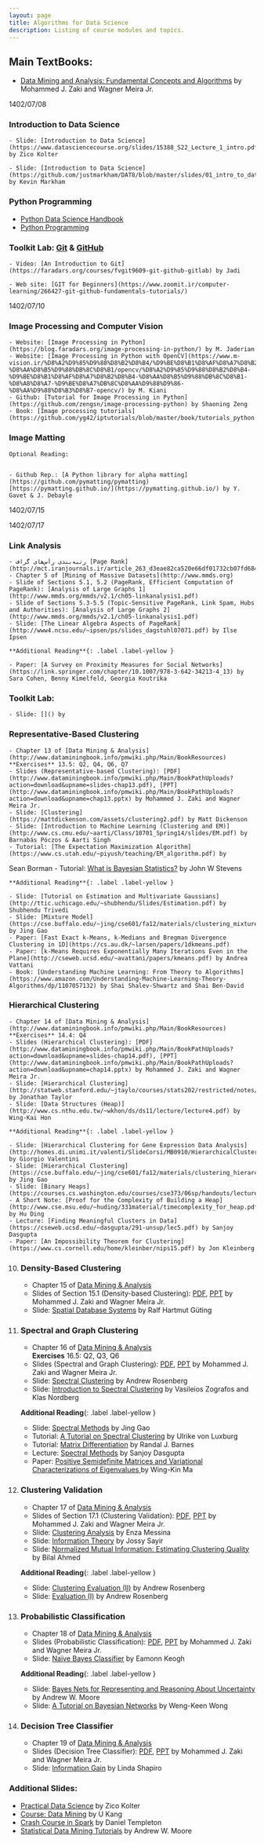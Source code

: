 ```yaml
---
layout: page
title: Algorithms for Data Science 
description: Listing of course modules and topics.
---
```


## <a name="Main-TextBooks"></a>Main TextBooks:

* [Data Mining and Analysis: Fundamental Concepts and Algorithms](http://www.dataminingbook.info/pmwiki.php/Main/BookResources) by Mohammed J. Zaki and Wagner Meira Jr.

1402/07/08
### <a name="L1"></a>Introduction to Data Science  

        

    - Slide: [Introduction to Data Science](https://www.datasciencecourse.org/slides/15388_S22_Lecture_1_intro.pdf) by Zico Kolter
    
    - Slide: [Introduction to Data Science](https://github.com/justmarkham/DAT8/blob/master/slides/01_intro_to_data_science.pdf) by Kevin Markham  
    
### <a name="L2"></a>Python Programming
        
- [Python Data Science Handbook](https://jakevdp.github.io/PythonDataScienceHandbook/)
- [Python Programming](https://cs-um.github.io/docs/base/Fundamentals-of-Computer-Programming/) 

### <a name="L3"></a>Toolkit Lab: [Git](https://git-scm.com) & [GitHub](https://github.com)  
       
    - Video: [An Introduction to Git](https://faradars.org/courses/fvgit9609-git-github-gitlab) by Jadi

    - Web site: [GIT for Beginners](https://www.zoomit.ir/computer-learning/266427-git-github-fundamentals-tutorials/)

1402/07/10

### <a name="L5"></a>Image Processing and Computer Vision

        
    
    - Website: [Image Processing in Python](https://blog.faradars.org/image-processing-in-python/) by M. Jaderian 
    - Website: [Image Processing in Python with OpenCV](https://www.m-vision.ir/%D8%A2%D9%85%D9%88%D8%B2%D8%B4/%D9%BE%D8%B1%D8%AF%D8%A7%D8%B2%D8%B4-%D8%AA%D8%B5%D9%88%DB%8C%D8%B1/opencv/%D8%A2%D9%85%D9%88%D8%B2%D8%B4-%D9%BE%D8%B1%D8%AF%D8%A7%D8%B2%D8%B4-%D8%AA%D8%B5%D9%88%DB%8C%D8%B1-%D8%A8%D8%A7-%D9%BE%D8%A7%DB%8C%D8%AA%D9%88%D9%86-%D8%AA%D9%88%D8%B3%D8%B7-opencv/) by M. Kiani 
    - Github: [Tutorial for Image Processing in Python](https://github.com/zengsn/image-processing-python) by Shaoning Zeng 
    - Book: [Image processing tutorials](https://github.com/yg42/iptutorials/blob/master/book/tutorials_python.pdf)

### <a name="L4"></a>Image Matting

    
    Optional Reading:
    
    
    - Github Rep.: [A Python library for alpha matting](https://github.com/pymatting/pymatting) [https://pymatting.github.io/](https://pymatting.github.io/) by Y. Gavet & J. Debayle  

1402/07/15

1402/07/17


### <a name="L6"></a>Link Analysis   

        
    - رتبه‌بندی رأس‌های گراف [Page Rank](http://mct.iranjournals.ir/article_263_d3eae82ca520e66df01732cb07fd6841.pdf)
    - Chapter 5 of [Mining of Massive Datasets](http://www.mmds.org)  
    - Slide of Sections 5.1, 5.2 (PageRank, Efficient Computation of PageRank): [Analysis of Large Graphs 1](http://www.mmds.org/mmds/v2.1/ch05-linkanalysis1.pdf)
    - Slide of Sections 5.3-5.5 (Topic-Sensitive PageRank, Link Spam, Hubs and Authorities): [Analysis of Large Graphs 2](http://www.mmds.org/mmds/v2.1/ch05-linkanalysis1.pdf)
    - Slide: [The Linear Algebra Aspects of PageRank](http://www4.ncsu.edu/~ipsen/ps/slides_dagstuhl07071.pdf) by Ilse Ipsen 
    
    **Additional Reading**{: .label .label-yellow }
    
    - Paper: [A Survey on Proximity Measures for Social Networks](https://link.springer.com/chapter/10.1007/978-3-642-34213-4_13) by Sara Cohen, Benny Kimelfeld, Georgia Koutrika 

### <a name="L7"></a>Toolkit Lab: 
        
    - Slide: []() by  

### <a name="L8"></a>Representative-Based Clustering

        

    - Chapter 13 of [Data Mining & Analysis](http://www.dataminingbook.info/pmwiki.php/Main/BookResources)  
    **Exercises** 13.5: Q2, Q4, Q6, Q7 
    - Slides (Representative-based Clustering): [PDF](http://www.dataminingbook.info/pmwiki.php/Main/BookPathUploads?action=download&upname=slides-chap13.pdf), [PPT](http://www.dataminingbook.info/pmwiki.php/Main/BookPathUploads?action=download&upname=chap13.pptx) by Mohammed J. Zaki and Wagner Meira Jr. 
    - Slide: [Clustering](https://mattdickenson.com/assets/clustering2.pdf) by Matt Dickenson 
    - Slide: [Introduction to Machine Learning (Clustering and EM)](http://www.cs.cmu.edu/~aarti/Class/10701_Spring14/slides/EM.pdf) by Barnabás Póczos & Aarti Singh 
    - Tutorial: [The Expectation Maximization Algorithm](https://www.cs.utah.edu/~piyush/teaching/EM_algorithm.pdf) by 
Sean Borman 
    - Tutorial: [What is Bayesian Statistics?](http://www.bandolier.org.uk/painres/download/whatis/What_is_Bay_stats.pdf) by John W Stevens
    
    **Additional Reading**{: .label .label-yellow }
    
    - Slide: [Tutorial on Estimation and Multivariate Gaussians](http://ttic.uchicago.edu/~shubhendu/Slides/Estimation.pdf) by Shubhendu Trivedi 
    - Slide: [Mixture Model](https://cse.buffalo.edu/~jing/cse601/fa12/materials/clustering_mixture.pdf) by Jing Gao 
    - Paper: [Fast Exact k-Means, k-Medians and Bregman Divergence Clustering in 1D](https://cs.au.dk/~larsen/papers/1dkmeans.pdf) 
    - Paper: [k-Means Requires Exponentially Many Iterations Even in the Plane](http://cseweb.ucsd.edu/~avattani/papers/kmeans.pdf) by Andrea Vattani 
    - Book: [Understanding Machine Learning: From Theory to Algorithms](https://www.amazon.com/Understanding-Machine-Learning-Theory-Algorithms/dp/1107057132) by Shai Shalev-Shwartz and Shai Ben-David 
### <a name="L9"></a>Hierarchical Clustering 

        

    - Chapter 14 of [Data Mining & Analysis](http://www.dataminingbook.info/pmwiki.php/Main/BookResources)  
    **Exercises** 14.4: Q4 
    - Slides (Hierarchical Clustering): [PDF](http://www.dataminingbook.info/pmwiki.php/Main/BookPathUploads?action=download&upname=slides-chap14.pdf), [PPT](http://www.dataminingbook.info/pmwiki.php/Main/BookPathUploads?action=download&upname=chap14.pptx) by Mohammed J. Zaki and Wagner Meira Jr. 
    - Slide: [Hierarchical Clustering](http://statweb.stanford.edu/~jtaylo/courses/stats202/restricted/notes/hierarchical.pdf) by Jonathan Taylor 
    - Slide: [Data Structures (Heap)](http://www.cs.nthu.edu.tw/~wkhon/ds/ds11/lecture/lecture4.pdf) by Wing-Kai Hon 
    
    **Additional Reading**{: .label .label-yellow }
    
    - Slide: [Hierarchical Clustering for Gene Expression Data Analysis](http://homes.di.unimi.it/valenti/SlideCorsi/MB0910/HierarchicalClustering.pdf) by Giorgio Valentini 
    - Slide: [Hierarchical Clustering](https://cse.buffalo.edu/~jing/cse601/fa12/materials/clustering_hierarchical.pdf) by Jing Gao 
    - Slide: [Binary Heaps](https://courses.cs.washington.edu/courses/cse373/06sp/handouts/lecture10.pdf) 
    - A Short Note: [Proof for the Complexity of Building a Heap](http://www.cse.msu.edu/~huding/331material/timecomplexity_for_heap.pdf) by Hu Ding 
    - Lecture: [Finding Meaningful Clusters in Data](https://cseweb.ucsd.edu/~dasgupta/291-unsup/lec5.pdf) by Sanjoy Dasgupta 
    - Paper: [An Impossibility Theorem for Clustering](https://www.cs.cornell.edu/home/kleinber/nips15.pdf) by Jon Kleinberg 
10. ### <a name="L10"></a>Density-Based Clustering

        
    
    - Chapter 15 of [Data Mining & Analysis](http://www.dataminingbook.info/pmwiki.php/Main/BookResources)  
    - Slides of Section 15.1 (Density-based Clustering): [PDF](http://www.dataminingbook.info/pmwiki.php/Main/BookPathUploads?action=download&upname=slides-chap15.pdf), [PPT](http://www.dataminingbook.info/pmwiki.php/Main/BookPathUploads?action=download&upname=chap15.pptx) by Mohammed J. Zaki and Wagner Meira Jr. 
    - Slide: [Spatial Database Systems](http://dna.fernuni-hagen.de/Tutorial-neu.pdf) by 
Ralf Hartmut Güting 
11. ### <a name="L11"></a>Spectral and Graph Clustering

        
    
    - Chapter 16 of [Data Mining & Analysis](http://www.dataminingbook.info/pmwiki.php/Main/BookResources)  
    **Exercises** 16.5: Q2, Q3, Q6 
    - Slides (Spectral and Graph Clustering): [PDF](http://www.dataminingbook.info/pmwiki.php/Main/BookPathUploads?action=download&upname=slides-chap16.pdf), [PPT](http://www.dataminingbook.info/pmwiki.php/Main/BookPathUploads?action=download&upname=chap16.pptx) by Mohammed J. Zaki and Wagner Meira Jr. 
    - Slide: [Spectral Clustering](http://eniac.cs.qc.cuny.edu/andrew/gcml/lecture21.pdf) by Andrew Rosenberg 
    - Slide: [Introduction to Spectral Clustering](http://www.cvl.isy.liu.se:82/education/graduate/spectral-clustering/SC_course_part1.pdf) by Vasileios Zografos and Klas Nordberg 
    
    **Additional Reading**{: .label .label-yellow }
    
    - Slide: [Spectral Methods](https://cse.buffalo.edu/~jing/cse601/fa12/materials/clustering_spectral.pdf) by Jing Gao 
    - Tutorial: [A Tutorial on Spectral Clustering](https://arxiv.org/pdf/0711.0189.pdf) by Ulrike von Luxburg 
    - Tutorial: [Matrix Differentiation](https://atmos.washington.edu/~dennis/MatrixCalculus.pdf) by 
Randal J. Barnes
    - Lecture: [Spectral Methods](https://cseweb.ucsd.edu/~dasgupta/291-unsup/lec7.pdf) by Sanjoy Dasgupta 
    - Paper: [Positive Semidefinite Matrices and Variational Characterizations of Eigenvalues
](http://www.ee.cuhk.edu.hk/~wkma/engg5781/new_notes/lecture%204-%20PSD-%20note.pdf) by Wing-Kin Ma  
12. ### <a name="L12"></a>Clustering Validation

        

    - Chapter 17 of [Data Mining & Analysis](http://www.dataminingbook.info/pmwiki.php/Main/BookResources)  
    - Slides of Section 17.1 (Clustering Validation): [PDF](http://www.dataminingbook.info/pmwiki.php/Main/BookPathUploads?action=download&upname=slides-chap17.pdf), [PPT](http://www.dataminingbook.info/pmwiki.php/Main/BookPathUploads?action=download&upname=chap17.pptx)  by Mohammed J. Zaki and Wagner Meira Jr. 
    - Slide: [Clustering Analysis](http://www.mind.disco.unimib.it/public/opere/143.pdf) by Enza Messina 
    - Slide: [Information Theory](http://www2.eng.cam.ac.uk/~js851/3F1MM13/L1.pdf) by Jossy Sayir 
    - Slide: [Normalized Mutual Information: Estimating Clustering Quality](https://course.ccs.neu.edu/cs6140sp15/7_locality_cluster/Assignment-6/NMI.pdf) by Bilal Ahmed  
    
    **Additional Reading**{: .label .label-yellow }
    
    - Slide: [Clustering Evaluation (II)](http://eniac.cs.qc.cuny.edu/andrew/gcml/lecture23.pdf) by Andrew Rosenberg 
    - Slide: [Evaluation (I)](http://eniac.cs.qc.cuny.edu/andrew/gcml/lecture22.pdf) by Andrew Rosenberg 
13. ### <a name="L13"></a>Probabilistic Classification 

        

    - Chapter 18 of [Data Mining & Analysis](http://www.dataminingbook.info/pmwiki.php/Main/BookResources)  
    - Slides (Probabilistic Classification): [PDF](http://www.dataminingbook.info/pmwiki.php/Main/BookPathUploads?action=download&upname=slides-chap18.pdf), [PPT](http://www.dataminingbook.info/pmwiki.php/Main/BookPathUploads?action=download&upname=chap18.pptx)  by Mohammed J. Zaki and Wagner Meira Jr. 
    - Slide: [Naïve Bayes Classifier](http://www.cs.ucr.edu/~eamonn/CE/Bayesian%20Classification%20withInsect_examples.pdf) by Eamonn Keogh 
    
    **Additional Reading**{: .label .label-yellow }
    
    - Slide: [Bayes Nets for Representing and Reasoning About Uncertainty](http://www.cs.cmu.edu/~./awm/tutorials/bayesnet09.pdf) by Andrew W. Moore 
    - Slide: [A Tutorial on Bayesian Networks](http://www.cs.ucf.edu/~mingjie/ECM6308/rand0.pdf) by Weng-Keen Wong 
14. ### <a name="L14"></a>Decision Tree Classifier 

        
    
    - Chapter 19 of [Data Mining & Analysis](http://www.dataminingbook.info/pmwiki.php/Main/BookResources)  
    - Slides (Decision Tree Classifier): [PDF](http://www.dataminingbook.info/pmwiki.php/Main/BookPathUploads?action=download&upname=slides-chap19.pdf), [PPT](http://www.dataminingbook.info/pmwiki.php/Main/BookPathUploads?action=download&upname=chap19.pptx) by Mohammed J. Zaki and Wagner Meira Jr. 
    - Slide: [Information Gain](https://homes.cs.washington.edu/~shapiro/EE596/notes/InfoGain.pdf) by Linda Shapiro 

### <a name="Additional-Slides"></a>Additional Slides:
* [Practical Data Science](http://www.datasciencecourse.org/lectures/) by Zico Kolter
* [Course: Data Mining](https://datalab.snu.ac.kr/~ukang/courses/18S-DM/) by U Kang
* [Crash Course in Spark](http://web.stanford.edu/class/cs246/recitations/spark_intro.pdf) by Daniel Templeton
* [Statistical Data Mining Tutorials](http://www.cs.cmu.edu/~./awm/tutorials/index.html) by  Andrew W. Moore  

